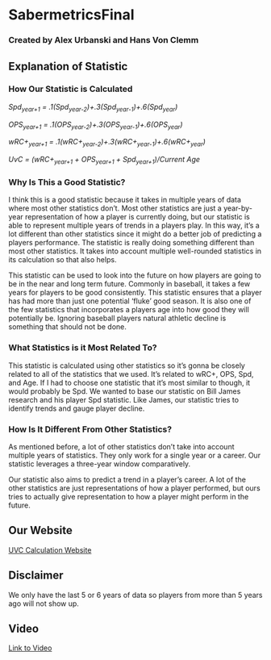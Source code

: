 # SabermetricsFinal
### Created by Alex Urbanski and Hans Von Clemm

## Explanation of Statistic
### How Our Statistic is Calculated
*Spd<sub>year+1</sub> = .1(Spd<sub>year-2</sub>)+.3(Spd<sub>year-1</sub>)+.6(Spd<sub>year</sub>)*

*OPS<sub>year+1</sub> = .1(OPS<sub>year-2</sub>)+.3(OPS<sub>year-1</sub>)+.6(OPS<sub>year</sub>)*

*wRC+<sub>year+1</sub> = .1(wRC+<sub>year-2</sub>)+.3(wRC+<sub>year-1</sub>)+.6(wRC+<sub>year</sub>)*

*UvC = (wRC+<sub>year+1</sub> + OPS<sub>year+1</sub> + Spd<sub>year+1</sub>)/Current Age*


### Why Is This a Good Statistic?
I think this is a good statistic because it takes in multiple years of data where most other statistics don’t. Most other statistics are just a year-by-year representation of how a player is currently doing, but our statistic is able to represent multiple years of trends in a players play. In this way, it’s a lot different than other statistics since it might do a better job of predicting a players performance. The statistic is really doing something different than most other statistics. It takes into account multiple well-rounded statistics in its calculation so that also helps. 


This statistic can be used to look into the future on how players are going to be in the near and long term future. Commonly in baseball, it takes a few years for players to be good consistently. This statistic ensures that a player has had more than just one potential ‘fluke’ good season. It is also one of the few statistics that incorporates a players age into how good they will potentially be. Ignoring baseball players natural athletic decline is something that should not be done. 

### What Statistics is it Most Related To?
This statistic is calculated using other statistics so it’s gonna be closely related to all of the statistics that we used. It’s related to wRC+, OPS, Spd, and Age. If I had to choose one statistic that it’s most similar to though, it would probably be Spd. We wanted to base our statistic on Bill James research and his player Spd statistic. Like James, our statistic tries to identify trends and gauge player decline. 

### How Is It Different From Other Statistics?
As mentioned before, a lot of other statistics don’t take into account multiple years of statistics. They only work for a single year or a career. Our statistic leverages a three-year window comparatively. 


Our statistic also aims to predict a trend in a player’s career. A lot of the other statistics are just representations of how a player performed, but ours tries to actually give representation to how a player might perform in the future. 


## Our Website
[UVC Calculation Website](https://sabermetrics-final.herokuapp.com)

## Disclaimer
We only have the last 5 or 6 years of data so players from more than 5 years ago will not show up. 

## Video
[Link to Video](linktovideo)
